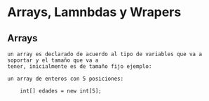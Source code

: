 # Arrays, Lamnbdas y Wrapers

## Arrays

    un array es declarado de acuerdo al tipo de variables que va a soportar y el tamaño que va a
    tener, inicialmente es de tamaño fijo ejemplo:

    un array de enteros con 5 posiciones:

        int[] edades = new int[5];
